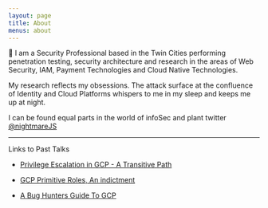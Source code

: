 ```yaml
---
layout: page
title: About
menus: about
---
```


:wave: I am a Security Professional based in the Twin Cities performing penetration testing, security architecture and research in the areas of Web Security, IAM, Payment Technologies and Cloud Native Technologies.  

My research reflects my obsessions.
The attack surface at the confluence of Identity and Cloud Platforms whispers to me in my sleep and keeps me up at night.

I can be found equal parts in the world of infoSec and plant twitter [@nightmareJS](https://twitter.com/NightmareJS)


---


Links to Past Talks

* [Privilege Escalation in GCP - A Transitive Path](https://www.sans.org/webcasts/privilege-escalation-gcp-transitive-path-114705)

* [GCP Primitive Roles, An indictment](https://www.youtube.com/watch?v=YGT_AmCA-eA)

* [A Bug Hunters Guide To GCP](https://www.youtube.com/watch?v=I7QWQmS2Mpg)





